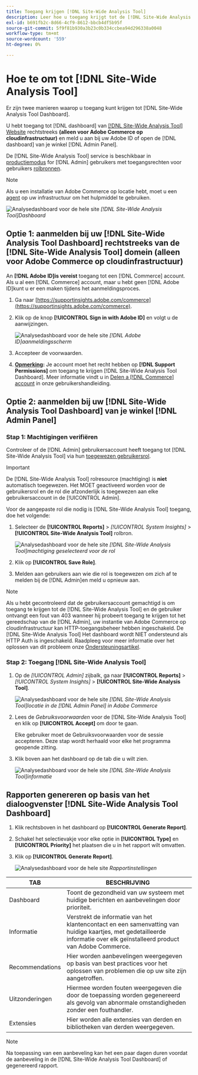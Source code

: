 ```yaml
---
title: Toegang krijgen [!DNL Site-Wide Analysis Tool]
description: Leer hoe u toegang krijgt tot de [!DNL Site-Wide Analysis Tool]
exl-id: b691fb2c-8d66-4cf9-8612-bbcb4df5b95f
source-git-commit: 5f9f81b930a3b23c0b334ccbea94d296338a0048
workflow-type: tm+mt
source-wordcount: '559'
ht-degree: 0%

---
```


# Hoe te om tot [!DNL Site-Wide Analysis Tool]

Er zijn twee manieren waarop u toegang kunt krijgen tot [!DNL Site-Wide Analysis Tool Dashboard].

U hebt toegang tot [!DNL dashboard] van [[!DNL Site-Wide Analysis Tool] Website](https://supportinsights.adobe.com/commerce) rechtstreeks **(alleen voor Adobe Commerce op cloudinfrastructuur)** en meld u aan bij uw Adobe ID of open de [!DNL dashboard] van je winkel [!DNL Admin Panel].

De [!DNL Site-Wide Analysis Tool] service is beschikbaar in [productiemodus](https://docs.magento.com/user-guide/magento/installation-modes.html) for [!DNL Admin] gebruikers met toegangsrechten voor gebruikers [rolbronnen](https://docs.magento.com/user-guide/system/permissions-user-roles.html).

>[!NOTE]
>
>Als u een installatie van Adobe Commerce op locatie hebt, moet u een [agent](../site-wide-analysis-tool/installation.md) op uw infrastructuur om het hulpmiddel te gebruiken.

![Analysedashboard voor de hele site](../../assets/tools/site-wide-analysis-tool-dashboard.png)
*[!DNL Site-Wide Analysis Tool]Dashboard*

## Optie 1: aanmelden bij uw [!DNL Site-Wide Analysis Tool Dashboard] rechtstreeks van de [!DNL Site-Wide Analysis Tool] domein (alleen voor Adobe Commerce op cloudinfrastructuur)

An **[!DNL Adobe ID]is vereist** toegang tot een [!DNL Commerce] account.
Als u al een [!DNL Commerce] account, maar u hebt geen [!DNL Adobe ID]kunt u er een maken tijdens het aanmeldingsproces.

1. Ga naar [https://supportinsights.adobe.com/commerce](https://supportinsights.adobe.com/commerce).

1. Klik op de knop **[!UICONTROL Sign in with Adobe ID]** en volgt u de aanwijzingen.

   ![Analysedashboard voor de hele site](../../assets/tools/adobe-id-login.jpg)
   *[!DNL Adobe ID]aanmeldingsscherm*

1. Accepteer de voorwaarden.

1. **<u>Opmerking</u>:** Je account moet het recht hebben op **[!DNL Support Permissions]** om toegang te krijgen [!DNL Site-Wide Analysis Tool Dashboard].
Meer informatie vindt u in [Delen a [!DNL Commerce] account](https://experienceleague.adobe.com/docs/commerce-admin/start/commerce-account/commerce-account-share.html) in onze gebruikershandleiding.

## Optie 2: aanmelden bij uw [!DNL Site-Wide Analysis Tool Dashboard] van je winkel [!DNL Admin Panel]

### Stap 1: Machtigingen verifiëren

Controleer of de [!DNL Admin] gebruikersaccount heeft toegang tot [!DNL Site-Wide Analysis Tool] via hun [toegewezen gebruikersrol](https://docs.magento.com/user-guide/system/permissions-user-roles.html).

>[!IMPORTANT]
>
>De [!DNL Site-Wide Analysis Tool] rolresource (machtiging) is **niet** automatisch toegewezen. Het MOET geactiveerd worden voor de gebruikersrol en de rol die afzonderlijk is toegewezen aan elke gebruikersaccount in de [!UICONTROL Admin].

Voor de aangepaste rol die nodig is [!DNL Site-Wide Analysis Tool] toegang, doe het volgende:

1. Selecteer de **[!UICONTROL Reports]** > *[!UICONTROL System Insights]* > **[!UICONTROL Site-Wide Analysis Tool]** rolbron.

   ![Analysedashboard voor de hele site](../../assets/tools/swat-role-access.png)
   *[!DNL Site-Wide Analysis Tool]machtiging geselecteerd voor de rol*

1. Klik op **[!UICONTROL Save Role]**.

1. Melden aan gebruikers aan wie die rol is toegewezen om zich af te melden bij de [!DNL Admin]en meld u opnieuw aan.

>[!NOTE]
>
>Als u hebt gecontroleerd dat de gebruikersaccount gemachtigd is om toegang te krijgen tot de [!DNL Site-Wide Analysis Tool] en de gebruiker ontvangt een fout van 403 wanneer hij probeert toegang te krijgen tot het gereedschap van de [!DNL Admin], uw instantie van Adobe Commerce op cloudinfrastructuur kan HTTP-toegangsbeheer hebben ingeschakeld. De [!DNL Site-Wide Analysis Tool] Het dashboard wordt NIET ondersteund als HTTP Auth is ingeschakeld. Raadpleeg voor meer informatie over het oplossen van dit probleem onze [Ondersteuningsartikel](https://support.magento.com/hc/en-us/articles/360057400172-403-errors-when-accessing-Site-Wide-Analysis-Tool-on-Magento?_ga=2.168901729.117144580.1649172612-1623400270.1640858671).

### Stap 2: Toegang [!DNL Site-Wide Analysis Tool]

1. Op de *[!UICONTROL Admin]* zijbalk, ga naar **[!UICONTROL Reports]** > *[!UICONTROL System Insights]* > **[!UICONTROL Site-Wide Analysis Tool]**.

   ![Analysedashboard voor de hele site](../../assets/tools/ac-admin-panel-marked.jpg)
   *[!DNL Site-Wide Analysis Tool]locatie in de [!DNL Admin Panel] in Adobe Commerce*

1. Lees de *Gebruiksvoorwaarden* voor de [!DNL Site-Wide Analysis Tool] en klik op **[!UICONTROL Accept]** om door te gaan.

   Elke gebruiker moet de Gebruiksvoorwaarden voor de sessie accepteren. Deze stap wordt herhaald voor elke het programma geopende zitting.


1. Klik boven aan het dashboard op de tab die u wilt zien.

   ![Analysedashboard voor de hele site](../../assets/tools/swat-information-tab.png)
   *[!DNL Site-Wide Analysis Tool]informatie*

## Rapporten genereren op basis van het dialoogvenster [!DNL Site-Wide Analysis Tool Dashboard]

1. Klik rechtsboven in het dashboard op **[!UICONTROL Generate Report]**.

1. Schakel het selectievakje voor elke optie in **[!UICONTROL Type]** en **[!UICONTROL Priority]** het plaatsen die u in het rapport wilt omvatten.

1. Klik op **[!UICONTROL Generate Report]**.

   ![Analysedashboard voor de hele site](../../assets/tools/swat-report-settings.png)
   *Rapportinstellingen*

| TAB | BESCHRIJVING |
| --- | --- |
| Dashboard | Toont de gezondheid van uw systeem met huidige berichten en aanbevelingen door prioriteit. |
| Informatie | Verstrekt de informatie van het klantencontact en een samenvatting van huidige kaartjes, met gedetailleerde informatie over elk geïnstalleerd product van Adobe Commerce. |
| Recommendations | Hier worden aanbevelingen weergegeven op basis van best practices voor het oplossen van problemen die op uw site zijn aangetroffen. |
| Uitzonderingen | Hiermee worden fouten weergegeven die door de toepassing worden gegenereerd als gevolg van abnormale omstandigheden zonder een fouthandler. |
| Extensies | Hier worden alle extensies van derden en bibliotheken van derden weergegeven. |

>[!NOTE]
>
>Na toepassing van een aanbeveling kan het een paar dagen duren voordat de aanbeveling in de [!DNL Site-Wide Analysis Tool Dashboard] of gegenereerd rapport.
